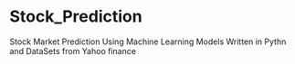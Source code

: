 # Stock_Prediction
Stock Market Prediction Using Machine Learning Models
Written in Pythn and DataSets from Yahoo finance
